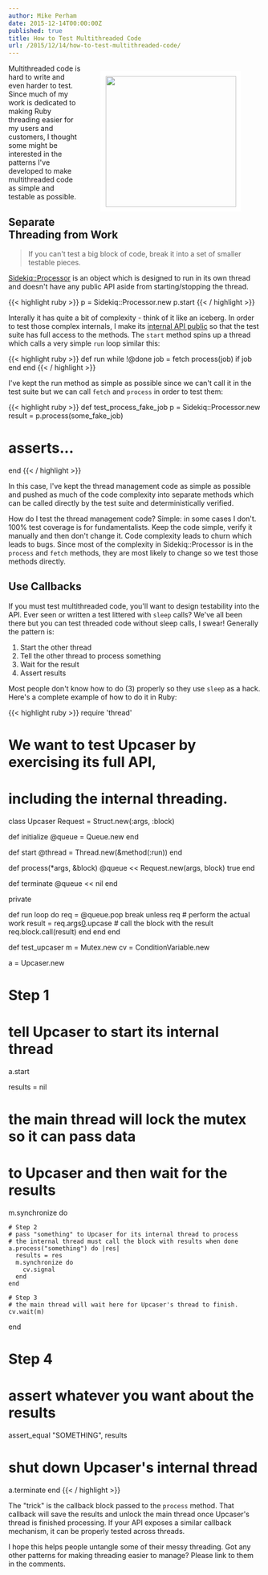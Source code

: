```yaml
---
author: Mike Perham
date: 2015-12-14T00:00:00Z
published: true
title: How to Test Multithreaded Code
url: /2015/12/14/how-to-test-multithreaded-code/
---
```


<figure style="float: right;">
  <img style="border: solid white 10px;" src="http://yourhigherlevellife.com/wp-content/uploads/2013/02/TangledMess.png" width="260px" />
</figure>

Multithreaded code is hard to write and even harder to test.
Since much of my work is dedicated to making Ruby
threading easier for my users and customers, I thought some might be
interested in the patterns I've developed to make multithreaded code as simple
and testable as possible.

## Separate Threading from Work

> If you can't test a big block of code, break it into a set of smaller testable pieces.

[Sidekiq::Processor][0] is an object which is designed to run in its own
thread and doesn't have any public API aside from starting/stopping the
thread.

{{< highlight ruby >}}
p = Sidekiq::Processor.new
p.start
{{< / highlight >}}

Interally it has quite a bit of complexity - think of it like an iceberg.
In order to test those complex internals, I make its [internal API public][1] so that the test suite has full
access to the methods.  The `start` method spins up a thread which calls a very simple `run` loop similar this:

{{< highlight ruby >}}
def run
  while !@done
    job = fetch
    process(job) if job
  end
end
{{< / highlight >}}

I've kept the run method as simple as possible since we can't call it in
the test suite but we can call `fetch` and `process` in order to test them:

{{< highlight ruby >}}
def test_process_fake_job
  p = Sidekiq::Processor.new
  result = p.process(some_fake_job)
  # asserts...
end
{{< / highlight >}}

In this case, I've kept the thread management code as simple as
possible and pushed as much of the code complexity into separate methods
which can be called directly by the test suite and deterministically
verified.

How do I test the thread management code?  Simple: in some cases I don't.  100% test
coverage is for fundamentalists.  Keep the code simple, verify it
manually and then don't change it.  Code complexity leads to churn which
leads to bugs.  Since most of the complexity in Sidekiq::Processor is in the `process` and
`fetch` methods, they are most likely to change so we test those methods directly.

## Use Callbacks

If you must test multithreaded code, you'll want to design testability
into the API.  Ever seen or written a test littered with `sleep` calls?
We've all been there but you can test threaded code without sleep calls, I swear!
Generally the pattern is:

1. Start the other thread
2. Tell the other thread to process something
3. Wait for the result
4. Assert results

Most people don't know how to do (3) properly so they use `sleep` as a
hack.  Here's a complete example of how to do it in Ruby:

{{< highlight ruby >}}
require 'thread'

# We want to test Upcaser by exercising its full API,
# including the internal threading.
class Upcaser
  Request = Struct.new(:args, :block)

  def initialize
    @queue = Queue.new
  end

  def start
    @thread = Thread.new(&method(:run))
  end

  def process(*args, &block)
    @queue << Request.new(args, block)
    true
  end

  def terminate
    @queue << nil
  end

  private

  def run
    loop do
      req = @queue.pop
      break unless req
      # perform the actual work
      result = req.args[0].upcase
      # call the block with the result
      req.block.call(result)
    end
  end
end

def test_upcaser
  m = Mutex.new
  cv = ConditionVariable.new

  a = Upcaser.new
  # Step 1
  # tell Upcaser to start its internal thread
  a.start

  results = nil

  # the main thread will lock the mutex so it can pass data
  # to Upcaser and then wait for the results
  m.synchronize do

    # Step 2
    # pass "something" to Upcaser for its internal thread to process
    # the internal thread must call the block with results when done
    a.process("something") do |res|
      results = res
      m.synchronize do
        cv.signal
      end
    end

    # Step 3
    # the main thread will wait here for Upcaser's thread to finish.
    cv.wait(m)
  end

  # Step 4
  # assert whatever you want about the results
  assert_equal "SOMETHING", results

  # shut down Upcaser's internal thread
  a.terminate
end
{{< / highlight >}}

The "trick" is the callback block passed to the `process` method.  That callback
will save the results and unlock the main thread once Upcaser's thread is finished processing.  If your API
exposes a similar callback mechanism, it can be properly tested across threads.

I hope this helps people untangle some of their messy threading.  Got any other
patterns for making threading easier to manage?  Please link to them in
the comments.

[0]: https://github.com/mperham/sidekiq/blob/master/lib/sidekiq/processor.rb#L24
[1]: https://github.com/mperham/sidekiq/blob/master/lib/sidekiq/processor.rb#L62

